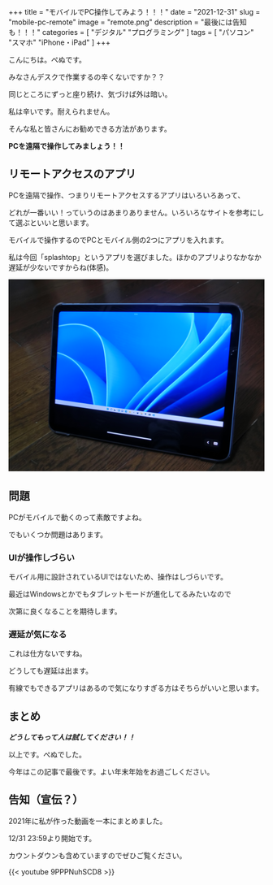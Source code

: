 +++
title = "モバイルでPC操作してみよう！！！"
date = "2021-12-31"
slug = "mobile-pc-remote"
image = "remote.png"
description = "最後には告知も！！！"
categories = [
    "デジタル"
    "プログラミング"
]
tags = [
    "パソコン"
    "スマホ"
    "iPhone・iPad"
]
+++

こんにちは。ぺぬです。

みなさんデスクで作業するの辛くないですか？？

同じところにずっと座り続け、気づけば外は暗い。

私は辛いです。耐えられません。

そんな私と皆さんにお勧めできる方法があります。

**PCを遠隔で操作してみましょう！！**

## リモートアクセスのアプリ

PCを遠隔で操作、つまりリモートアクセスするアプリはいろいろあって、

どれが一番いい！っていうのはあまりありません。いろいろなサイトを参考にして選ぶといいと思います。

モバイルで操作するのでPCとモバイル側の2つにアプリを入れます。

私は今回「splashtop」というアプリを選びました。ほかのアプリよりなかなか遅延が少ないですからね(体感)。

![iPadでPCが！！](ipaddepc.png)

## 問題

PCがモバイルで動くのって素敵ですよね。

でもいくつか問題はあります。

### UIが操作しづらい

モバイル用に設計されているUIではないため、操作はしづらいです。

最近はWindowsとかでもタブレットモードが進化してるみたいなので

次第に良くなることを期待します。

### 遅延が気になる

これは仕方ないですね。

どうしても遅延は出ます。

有線でもできるアプリはあるので気になりすぎる方はそちらがいいと思います。

## まとめ

***どうしてもって人は試してください！！***

以上です。ぺぬでした。

今年はこの記事で最後です。よい年末年始をお過ごしください。

## 告知（宣伝？）

2021年に私が作った動画を一本にまとめました。

12/31 23:59より開始です。

カウントダウンも含めていますのでぜひご覧ください。

{{< youtube 9PPPNuhSCD8 >}}
